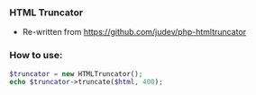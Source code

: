 ### HTML Truncator
- Re-written from https://github.com/judev/php-htmltruncator

### How to use:
```php
$truncator = new HTMLTruncator();
echo $truncator->truncate($html, 400);
```
